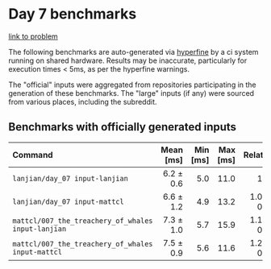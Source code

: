 # Day 7 benchmarks

[link to problem](http://adventofcode.com/2021/day/7)

The following benchmarks are auto-generated via [hyperfine](https://github.com/sharkdp/hyperfine) by a ci system running on shared hardware. Results may be inaccurate, particularly for execution times < 5ms, as per the hyperfine warnings.

The "official" inputs were aggregated from repositories participating in the generation of these benchmarks. The "large" inputs (if any) were sourced from various places, including the subreddit.

## Benchmarks with officially generated inputs
| Command | Mean [ms] | Min [ms] | Max [ms] | Relative |
|:---|---:|---:|---:|---:|
| `lanjian/day_07 input-lanjian` | 6.2 ± 0.6 | 5.0 | 11.0 | 1.00 |
| `lanjian/day_07 input-mattcl` | 6.6 ± 1.2 | 4.9 | 13.2 | 1.07 ± 0.22 |
| `mattcl/007_the_treachery_of_whales input-lanjian` | 7.3 ± 1.0 | 5.7 | 15.9 | 1.17 ± 0.20 |
| `mattcl/007_the_treachery_of_whales input-mattcl` | 7.5 ± 0.9 | 5.6 | 11.6 | 1.21 ± 0.19 |
